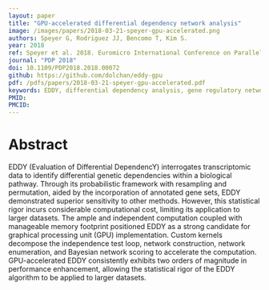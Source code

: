 ```yaml
---
layout: paper
title: "GPU-accelerated differential dependency network analysis"
image: /images/papers/2018-03-21-speyer-gpu-accelerated.png
authors: Speyer G, Rodriguez JJ, Bencomo T, Kim S.
year: 2018
ref: Speyer et al. 2018. Euromicro International Conference on Parallel, Distributed and Network-based Processing (PDP 2018), Mar 21-23, 2018.
journal: "PDP 2018"
doi: 10.1109/PDP2018.2018.00072
github: https://github.com/dolchan/eddy-gpu
pdf: /pdfs/papers/2018-03-21-speyer-gpu-accelerated.pdf
keywords: EDDY, differential dependency analysis, gene regulatory networks, biochemical pathways, graphics processing units
PMID: 
PMCID: 
---
```


# Abstract

EDDY (Evaluation of Differential DependencY) interrogates transcriptomic data to identify differential genetic dependencies within a biological pathway. Through its probabilistic framework with resampling and permutation, aided by the incorporation of annotated gene sets, EDDY demonstrated superior sensitivity to other methods. However, this statistical rigor incurs considerable computational cost, limiting its application to larger datasets. The ample and independent computation coupled with manageable memory footprint positioned EDDY as a strong candidate for graphical processing unit (GPU) implementation. Custom kernels decompose the independence test loop, network construction, network enumeration, and Bayesian network scoring to accelerate the computation. GPU-accelerated EDDY consistently exhibits two orders of magnitude in performance enhancement, allowing the statistical rigor of the EDDY algorithm to be applied to larger datasets.
